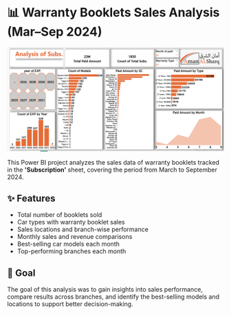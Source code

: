 # 📊 Warranty Booklets Sales Analysis (Mar–Sep 2024)

![Dashboard Screenshot](Subscriptions.PNG)

This Power BI project analyzes the sales data of warranty booklets tracked in the **'Subscription'** sheet, covering the period from March to September 2024.

## ✨ Features
- Total number of booklets sold  
- Car types with warranty booklet sales  
- Sales locations and branch-wise performance  
- Monthly sales and revenue comparisons  
- Best-selling car models each month  
- Top-performing branches each month  

## 🎯 Goal
The goal of this analysis was to gain insights into sales performance, compare results across branches, and identify the best-selling models and locations to support better decision-making.
